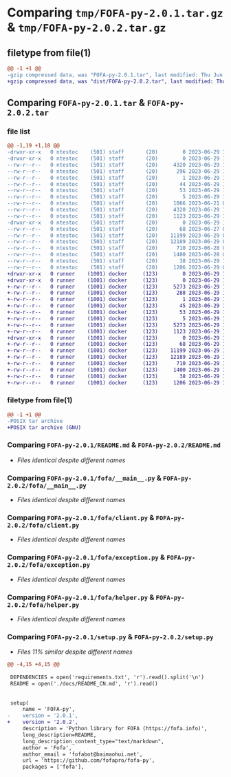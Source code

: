 # Comparing `tmp/FOFA-py-2.0.1.tar.gz` & `tmp/FOFA-py-2.0.2.tar.gz`

## filetype from file(1)

```diff
@@ -1 +1 @@
-gzip compressed data, was "FOFA-py-2.0.1.tar", last modified: Thu Jun 29 11:51:40 2023, max compression
+gzip compressed data, was "dist/FOFA-py-2.0.2.tar", last modified: Thu Jun 29 12:00:30 2023, max compression
```

## Comparing `FOFA-py-2.0.1.tar` & `FOFA-py-2.0.2.tar`

### file list

```diff
@@ -1,19 +1,18 @@
-drwxr-xr-x   0 ntestoc    (501) staff       (20)        0 2023-06-29 11:51:40.553207 FOFA-py-2.0.1/
-drwxr-xr-x   0 ntestoc    (501) staff       (20)        0 2023-06-29 11:51:40.551457 FOFA-py-2.0.1/FOFA_py.egg-info/
--rw-r--r--   0 ntestoc    (501) staff       (20)     4320 2023-06-29 11:51:40.000000 FOFA-py-2.0.1/FOFA_py.egg-info/PKG-INFO
--rw-r--r--   0 ntestoc    (501) staff       (20)      296 2023-06-29 11:51:40.000000 FOFA-py-2.0.1/FOFA_py.egg-info/SOURCES.txt
--rw-r--r--   0 ntestoc    (501) staff       (20)        1 2023-06-29 11:51:40.000000 FOFA-py-2.0.1/FOFA_py.egg-info/dependency_links.txt
--rw-r--r--   0 ntestoc    (501) staff       (20)       44 2023-06-29 11:51:40.000000 FOFA-py-2.0.1/FOFA_py.egg-info/entry_points.txt
--rw-r--r--   0 ntestoc    (501) staff       (20)       53 2023-06-29 11:51:40.000000 FOFA-py-2.0.1/FOFA_py.egg-info/requires.txt
--rw-r--r--   0 ntestoc    (501) staff       (20)        5 2023-06-29 11:51:40.000000 FOFA-py-2.0.1/FOFA_py.egg-info/top_level.txt
--rw-r--r--   0 ntestoc    (501) staff       (20)     1066 2023-06-21 03:06:48.000000 FOFA-py-2.0.1/LICENSE
--rw-r--r--   0 ntestoc    (501) staff       (20)     4320 2023-06-29 11:51:40.553067 FOFA-py-2.0.1/PKG-INFO
--rw-r--r--   0 ntestoc    (501) staff       (20)     1123 2023-06-29 11:43:52.000000 FOFA-py-2.0.1/README.md
-drwxr-xr-x   0 ntestoc    (501) staff       (20)        0 2023-06-29 11:51:40.552883 FOFA-py-2.0.1/fofa/
--rw-r--r--   0 ntestoc    (501) staff       (20)       68 2023-06-27 06:09:52.000000 FOFA-py-2.0.1/fofa/__init__.py
--rw-r--r--   0 ntestoc    (501) staff       (20)    11199 2023-06-29 02:37:43.000000 FOFA-py-2.0.1/fofa/__main__.py
--rw-r--r--   0 ntestoc    (501) staff       (20)    12189 2023-06-29 08:06:55.000000 FOFA-py-2.0.1/fofa/client.py
--rw-r--r--   0 ntestoc    (501) staff       (20)      710 2023-06-28 02:50:16.000000 FOFA-py-2.0.1/fofa/exception.py
--rw-r--r--   0 ntestoc    (501) staff       (20)     1400 2023-06-28 07:22:28.000000 FOFA-py-2.0.1/fofa/helper.py
--rw-r--r--   0 ntestoc    (501) staff       (20)       38 2023-06-29 11:51:40.553240 FOFA-py-2.0.1/setup.cfg
--rw-r--r--   0 ntestoc    (501) staff       (20)     1206 2023-06-29 08:54:21.000000 FOFA-py-2.0.1/setup.py
+drwxr-xr-x   0 runner    (1001) docker     (123)        0 2023-06-29 12:00:30.000000 FOFA-py-2.0.2/
+drwxr-xr-x   0 runner    (1001) docker     (123)        0 2023-06-29 12:00:30.000000 FOFA-py-2.0.2/FOFA_py.egg-info/
+-rw-r--r--   0 runner    (1001) docker     (123)     5273 2023-06-29 12:00:30.000000 FOFA-py-2.0.2/FOFA_py.egg-info/PKG-INFO
+-rw-r--r--   0 runner    (1001) docker     (123)      288 2023-06-29 12:00:30.000000 FOFA-py-2.0.2/FOFA_py.egg-info/SOURCES.txt
+-rw-r--r--   0 runner    (1001) docker     (123)        1 2023-06-29 12:00:30.000000 FOFA-py-2.0.2/FOFA_py.egg-info/dependency_links.txt
+-rw-r--r--   0 runner    (1001) docker     (123)       45 2023-06-29 12:00:30.000000 FOFA-py-2.0.2/FOFA_py.egg-info/entry_points.txt
+-rw-r--r--   0 runner    (1001) docker     (123)       53 2023-06-29 12:00:30.000000 FOFA-py-2.0.2/FOFA_py.egg-info/requires.txt
+-rw-r--r--   0 runner    (1001) docker     (123)        5 2023-06-29 12:00:30.000000 FOFA-py-2.0.2/FOFA_py.egg-info/top_level.txt
+-rw-r--r--   0 runner    (1001) docker     (123)     5273 2023-06-29 12:00:30.000000 FOFA-py-2.0.2/PKG-INFO
+-rw-r--r--   0 runner    (1001) docker     (123)     1123 2023-06-29 12:00:12.000000 FOFA-py-2.0.2/README.md
+drwxr-xr-x   0 runner    (1001) docker     (123)        0 2023-06-29 12:00:30.000000 FOFA-py-2.0.2/fofa/
+-rw-r--r--   0 runner    (1001) docker     (123)       68 2023-06-29 12:00:12.000000 FOFA-py-2.0.2/fofa/__init__.py
+-rw-r--r--   0 runner    (1001) docker     (123)    11199 2023-06-29 12:00:12.000000 FOFA-py-2.0.2/fofa/__main__.py
+-rw-r--r--   0 runner    (1001) docker     (123)    12189 2023-06-29 12:00:12.000000 FOFA-py-2.0.2/fofa/client.py
+-rw-r--r--   0 runner    (1001) docker     (123)      710 2023-06-29 12:00:12.000000 FOFA-py-2.0.2/fofa/exception.py
+-rw-r--r--   0 runner    (1001) docker     (123)     1400 2023-06-29 12:00:12.000000 FOFA-py-2.0.2/fofa/helper.py
+-rw-r--r--   0 runner    (1001) docker     (123)       38 2023-06-29 12:00:30.000000 FOFA-py-2.0.2/setup.cfg
+-rw-r--r--   0 runner    (1001) docker     (123)     1206 2023-06-29 12:00:12.000000 FOFA-py-2.0.2/setup.py
```

### filetype from file(1)

```diff
@@ -1 +1 @@
-POSIX tar archive
+POSIX tar archive (GNU)
```

### Comparing `FOFA-py-2.0.1/README.md` & `FOFA-py-2.0.2/README.md`

 * *Files identical despite different names*

### Comparing `FOFA-py-2.0.1/fofa/__main__.py` & `FOFA-py-2.0.2/fofa/__main__.py`

 * *Files identical despite different names*

### Comparing `FOFA-py-2.0.1/fofa/client.py` & `FOFA-py-2.0.2/fofa/client.py`

 * *Files identical despite different names*

### Comparing `FOFA-py-2.0.1/fofa/exception.py` & `FOFA-py-2.0.2/fofa/exception.py`

 * *Files identical despite different names*

### Comparing `FOFA-py-2.0.1/fofa/helper.py` & `FOFA-py-2.0.2/fofa/helper.py`

 * *Files identical despite different names*

### Comparing `FOFA-py-2.0.1/setup.py` & `FOFA-py-2.0.2/setup.py`

 * *Files 11% similar despite different names*

```diff
@@ -4,15 +4,15 @@
 
 DEPENDENCIES = open('requirements.txt', 'r').read().split('\n')
 README = open('./docs/README_CN.md', 'r').read()
 
 
 setup(
     name = 'FOFA-py',
-    version = '2.0.1',
+    version = '2.0.2',
     description = 'Python library for FOFA (https://fofa.info)',
     long_description=README,
     long_description_content_type="text/markdown",
     author = 'Fofa',
     author_email = 'fofabot@baimaohui.net',
     url = 'https://github.com/fofapro/fofa-py',
     packages = ['fofa'],
```

